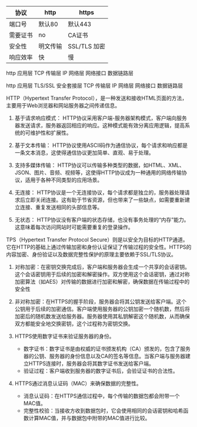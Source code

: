 | 协议 | http | https |
|------|------|-------|
| 端口号 | 默认80 | 默认443 |
| 需要证书 | no | CA证书 |
| 安全性 | 明文传输 | SSL/TLS 加密 |
| 响应效率 | 快 | 慢 |

http    应用层
TCP     传输层
IP      网络层
网络接口 数据链路层

http    应用层
TLS/SSL 安全套接层
TCP     传输层
IP      网络层
网络接口 数据链路层

HTTP（Hypertext Transfer Protocol），是一种发送和接收HTML页面的方法，主要用于Web浏览器和网站服务器之间传递信息。

1. 基于请求响应模式： HTTP协议采用客户端-服务器架构模式，客户端向服务器发送请求，服务器返回相应的响应。这种模式能有效分离应用逻辑，提高系统的可维护性和扩展性。

2. 基于文本传输： HTTP协议使用ASCII码作为通信协议，每个请求和响应都是一条文本消息，这使得通信协议更加简单、直观、易于处理。

3. 支持多媒体传输： HTTP协议可以传输多种类型的数据，如HTML、XML、JSON、图片、音频、视频等，这使得HTTP协议成为一种通用的网络传输协议，适用于各种不同类型的应用场景。

4. 无连接： HTTP协议是一个无连接协议，每个请求都是独立的，服务器处理请求后立即关闭连接。这有助于节省资源，但也带来了一些缺点，如需要重新建立连接、重复发送相同的头部信息等。

5. 无状态： HTTP协议没有客户端的状态存储，也没有事务处理的“内存”能力。这意味着每次访问网站时可能需要重复的登录操作。

TPS（Hypertext Transfer Protocol Secure）则是以安全为目标的HTTP通道。它在HTTP的基础上通过传输加密和身份认证保证了传输过程的安全性。HTTPS的内容加密、身份验证以及数据完整性保护的原理主要依赖于SSL/TLS协议。

1. 对称加密：在密钥交换完成后，客户端和服务器会生成一个共享的会话密钥。这个会话密钥用于后续的加密和解密操作。双方使用这个会话密钥，通过对称加密算法（如AES）对传输的数据进行加密和解密，确保数据在传输过程中的安全性

2. 非对称加密：在HTTPS的握手阶段，服务器会将其公钥发送给客户端。这个公钥用于后续的加密通信。客户端使用服务器的公钥加密一个随机数，然后将加密后的随机数发送给服务器。服务器使用其私钥解密这个随机数，从而确保双方都能安全地交换密钥，这个过程称为密钥交换。

3. HTTPS使用数字证书来验证服务器的身份。
    - 数字证书：数字证书是由权威的证书颁发机构（CA）颁发的，包含了服务器的公钥、服务器的身份信息以及CA的签名等信息。当客户端与服务器建立HTTPS连接时，服务器会将其数字证书发送给客户端。
    - 验证过程：客户端收到服务器的数字证书后，会验证证书的合法性。

4. HTTPS通过消息认证码（MAC）来确保数据的完整性。
    - 消息认证码：在HTTPS通信过程中，每个传输的数据包都会附带一个MAC值。
    - 完整性校验：当接收方收到数据包时，它会使用相同的会话密钥和哈希函数计算MAC值，并与数据包中附带的MAC值进行比较。
